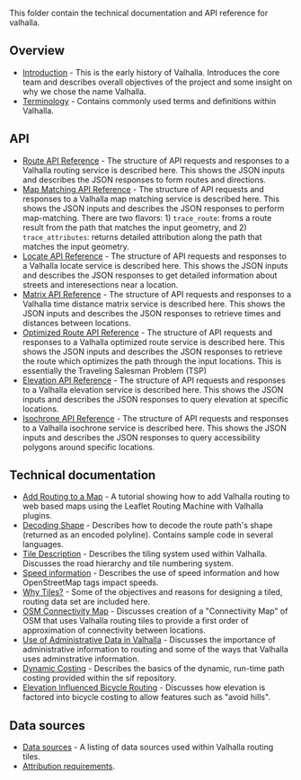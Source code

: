 This folder contain the technical documentation and API reference for valhalla.

## Overview

- [Introduction](./valhalla-intro.md) - This is the early history of Valhalla. Introduces the core team and describes overall objectives of the project and some insight on why we chose the name Valhalla.
- [Terminology](./terminology.md) - Contains commonly used terms and definitions within Valhalla.

## API

- [Route API Reference](./turn-by-turn/api-reference.md) - The structure of API requests and responses to a Valhalla routing service is described here. This shows the JSON inputs and describes the JSON responses to form routes and directions.
- [Map Matching API Reference](./map-matching/api-reference.md) - The structure of API requests and responses to a Valhalla map matching service is described here. This shows the JSON inputs and describes the JSON responses to perform map-matching. There are two flavors: 1) `trace_route`: froms a route result from the path that matches the input geometry, and 2) `trace_attributes`: returns detailed attribution along the path that matches the input geometry.
- [Locate API Reference](./locate/api-reference.md) - The structure of API requests and responses to a Valhalla locate service is described here. This shows the JSON inputs and describes the JSON responses to get detailed information about streets and interesections near a location.
- [Matrix API Reference](./matrix/api-reference.md) - The structure of API requests and responses to a Valhalla time distance matrix service is described here. This shows the JSON inputs and describes the JSON responses to retrieve times and distances between locations.
- [Optimized Route API Reference](./optimized/api-reference.md) - The structure of API requests and responses to a Valhalla optimized route service is described here. This shows the JSON inputs and describes the JSON responses to retrieve the route which optimizes the path through the input locations. This is essentially the Traveling Salesman Problem (TSP)
- [Elevation API Reference](./elevation/api-reference.md) - The structure of API requests and responses to a Valhalla elevation service is described here. This shows the JSON inputs and describes the JSON responses to query elevation at specific locations.
- [Isochrone API Reference](./isochrone/api-reference.md) - The structure of API requests and responses to a Valhalla isochrone service is described here. This shows the JSON inputs and describes the JSON responses to query accessibility polygons around specific locations.

## Technical documentation

- [Add Routing to a Map](./add-routing-to-a-map.md) - A tutorial showing how to add Valhalla routing to web based maps using the Leaflet Routing Machine with Valhalla plugins.
- [Decoding Shape](./decoding.md) - Describes how to decode the route path's shape (returned as an encoded polyline). Contains sample code in several languages.
- [Tile Description](./tiles.md) - Describes the tiling system used within Valhalla. Discusses the road hierarchy and tile numbering system.
- [Speed information](./speeds.md) - Describes the use of speed information and how OpenStreetMap tags impact speeds.
- [Why Tiles?](./mjolnir/why_tiles.md) - Some of the objectives and reasons for designing a tiled, routing data set are included here.
- [OSM Connectivity Map](./connectivity.md) - Discusses creation of a "Connectivity Map" of OSM that uses Valhalla routing tiles to provide a first order of approximation of connectivity between locations.
- [Use of Administrative Data in Valhalla](./mjolnir/admins.md) - Discusses the importance of administrative information to routing and some of the ways that Valhalla uses adminstrative information.
- [Dynamic Costing](./sif/dynamic-costing.md) - Describes the basics of the dynamic, run-time path costing provided within the sif repository.
- [Elevation Influenced Bicycle Routing](./sif/elevation_costing.md) - Discusses how elevation is factored into bicycle costing to allow features such as "avoid hills".

## Data sources

- [Data sources](./mjolnir/data_sources.md) - A listing of data sources used within Valhalla routing tiles.
- [Attribution requirements](./mjolnir/attribution.md).


